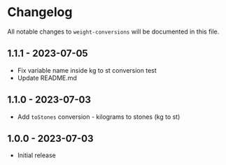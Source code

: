 # Changelog

All notable changes to `weight-conversions` will be documented in this file.

## 1.1.1 - 2023-07-05

- Fix variable name inside kg to st conversion test
- Update README.md

## 1.1.0 - 2023-07-03

- Add `toStones` conversion - kilograms to stones (kg to st)

## 1.0.0 - 2023-07-03

- Initial release
